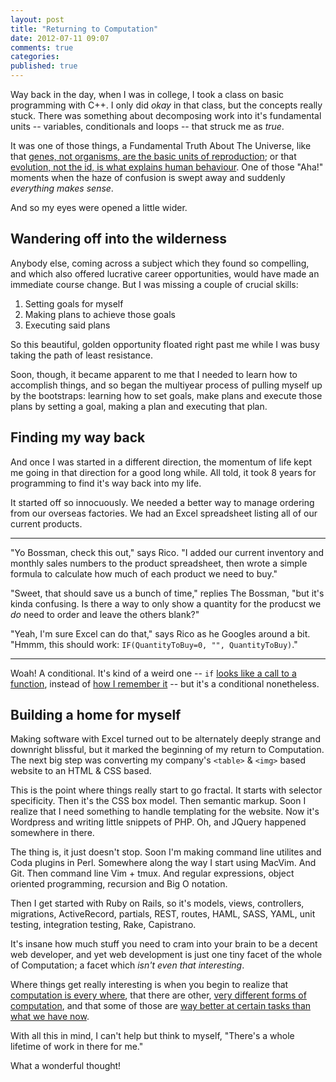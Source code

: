 ```yaml
---
layout: post
title: "Returning to Computation"
date: 2012-07-11 09:07
comments: true
categories:
published: true
---
```


Way back in the day, when I was in college, I took a class on basic programming with C++. I only did _okay_ in that class, but the concepts really stuck. There was something about decomposing work into it's fundamental units -- variables, conditionals and loops -- that struck me as _true_.

It was one of those things, a Fundamental Truth About The Universe, like that [genes, not organisms, are the basic units of reproduction][selfish_gene]; or that [evolution, not the id, is what explains human behaviour][evolutionary_psychology]. One of those "Aha!" moments when the haze of confusion is swept away and suddenly _everything makes sense_.

[selfish_gene]: http://en.wikipedia.org/wiki/The_Selfish_Gene "The Selfish Gene"
[evolutionary_psychology]: http://en.wikipedia.org/wiki/Evolutionary_psychology "Evolutionary Psychology"

And so my eyes were opened a little wider.

<!-- more -->

Wandering off into the wilderness
-
Anybody else, coming across a subject which they found so compelling, and which also offered lucrative career opportunities, would have made an immediate course change. But I was missing a couple of crucial skills:

1. Setting goals for myself
2. Making plans to achieve those goals
3. Executing said plans

So this beautiful, golden opportunity floated right past me while I was busy taking the path of least resistance.

Soon, though, it became apparent to me that I needed to learn how to accomplish things, and so began the multiyear process of pulling myself up by the bootstraps: learning how to set goals, make plans and execute those plans by setting a goal, making a plan and executing that plan.

Finding my way back
-
And once I was started in a different direction, the momentum of life kept me going in that direction for a good long while. All told, it took 8 years for programming to find it's way back into my life.

It started off so innocuously. We needed a better way to manage ordering from our overseas factories. We had an Excel spreadsheet listing all of our current products.

<hr class="dialogue" />

"Yo Bossman, check this out," says Rico. "I added our current inventory and monthly sales numbers to the product spreadsheet, then wrote a simple formula to calculate how much of each product we need to buy."

"Sweet, that should save us a bunch of time," replies The Bossman, "but it's kinda confusing. Is there a way to only show a quantity for the producst we _do_ need to order and leave the others blank?"

"Yeah, I'm sure Excel can do that," says Rico as he Googles around a bit. "Hmmm, this should work: `IF(QuantityToBuy=0, "", QuantityToBuy)`."

<hr class="dialogue" />

Woah! A conditional. It's kind of a weird one -- `if` [looks like a call to a function][excel_if], instead of [how I remember it][c++_if] -- but it's a conditional nonetheless.

[excel_if]: http://office.microsoft.com/en-us/excel-help/if-HP005209118.aspx "MS Excel IF Function"
[c++_if]: http://www-numi.fnal.gov/offline_software/srt_public_context/WebDocs/Companion/cxx_crib/if_arglist.html "C++ if syntax"

Building a home for myself
-
Making software with Excel turned out to be alternately deeply strange and downright blissful, but it marked the beginning of my return to Computation. The next big step was converting my company's `<table>` & `<img>` based website to an HTML & CSS based.

This is the point where things really start to go fractal. It starts with selector specificity. Then it's the CSS box model. Then semantic markup. Soon I realize that I need something to handle templating for the website. Now it's Wordpress and writing little snippets of PHP. Oh, and JQuery happened somewhere in there.

The thing is, it just doesn't stop. Soon I'm making command line utilites and Coda plugins in Perl. Somewhere along the way I start using MacVim. And Git. Then command line Vim + tmux. And regular expressions, object oriented programming, recursion and Big O notation.

Then I get started with Ruby on Rails, so it's models, views, controllers, migrations, ActiveRecord, partials, REST, routes, HAML, SASS, YAML, unit testing, integration testing, Rake, Capistrano.

It's insane how much stuff you need to cram into your brain to be a decent web developer, and yet web development is just one tiny facet of the whole of Computation; a facet which _isn't even that interesting_.

Where things get really interesting is when you begin to realize that [computation is every where][digital_physics], that there are other, [very different forms of computation][collective_systems], and that some of those are [way better at certain tasks than what we have now][robust_systems].

[digital_physics]: http://en.wikipedia.org/wiki/Digital_physics "Digital Physics - Wikipedia.org"
[collective_systems]: http://edge.org/conversation/ants-have-algorithms "Ants Have Algorithms - Iain Couzin at Edge.org (video & transcript)"
[robust_systems]: http://groups.csail.mit.edu/mac/users/gjs/6.945/readings/robust-systems.pdf "Building Robust Systems - Gerald Jay Sussman"

With all this in mind, I can't help but think to myself, "There's a whole lifetime of work in there for me."

What a wonderful thought!
